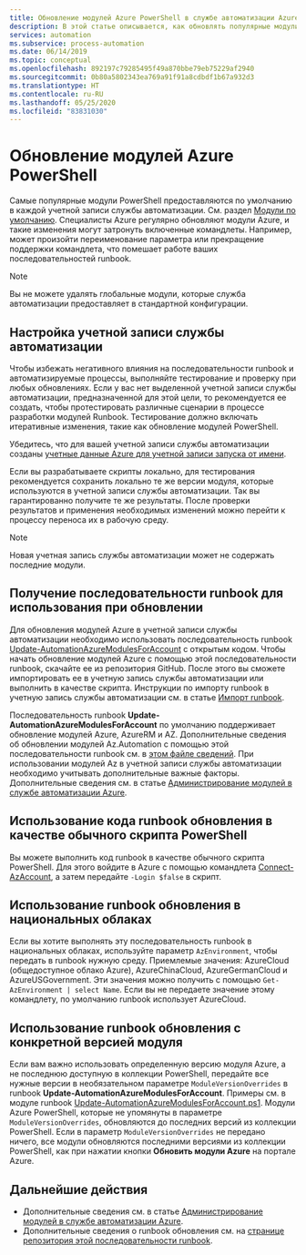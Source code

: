 ```yaml
---
title: Обновление модулей Azure PowerShell в службе автоматизации Azure
description: В этой статье описывается, как обновлять популярные модули Azure PowerShell, предоставляемые по умолчанию в службе автоматизации Azure.
services: automation
ms.subservice: process-automation
ms.date: 06/14/2019
ms.topic: conceptual
ms.openlocfilehash: 892197c79285495f49a870bbe79eb75229af2940
ms.sourcegitcommit: 0b80a5802343ea769a91f91a8cdbdf1b67a932d3
ms.translationtype: HT
ms.contentlocale: ru-RU
ms.lasthandoff: 05/25/2020
ms.locfileid: "83831030"
---
```

# <a name="update-azure-powershell-modules"></a>Обновление модулей Azure PowerShell

Самые популярные модули PowerShell предоставляются по умолчанию в каждой учетной записи службы автоматизации. См. раздел [Модули по умолчанию](shared-resources/modules.md#default-modules). Специалисты Azure регулярно обновляют модули Azure, и такие изменения могут затронуть включенные командлеты. Например, может произойти переименование параметра или прекращение поддержки командлета, что помешает работе ваших последовательностей runbook. 

> [!NOTE]
> Вы не можете удалять глобальные модули, которые служба автоматизации предоставляет в стандартной конфигурации.

## <a name="set-up-an-automation-account"></a>Настройка учетной записи службы автоматизации

Чтобы избежать негативного влияния на последовательности runbook и автоматизируемые процессы, выполняйте тестирование и проверку при любых обновлениях. Если у вас нет выделенной учетной записи службы автоматизации, предназначенной для этой цели, то рекомендуется ее создать, чтобы протестировать различные сценарии в процессе разработки модулей Runbook. Тестирование должно включать итеративные изменения, такие как обновление модулей PowerShell.

Убедитесь, что для вашей учетной записи службы автоматизации созданы [учетные данные Azure для учетной записи запуска от имени](manage-runas-account.md).

Если вы разрабатываете скрипты локально, для тестирования рекомендуется сохранить локально те же версии модуля, которые используются в учетной записи службы автоматизации. Так вы гарантированно получите те же результаты. После проверки результатов и применения необходимых изменений можно перейти к процессу переноса их в рабочую среду.

> [!NOTE]
> Новая учетная запись службы автоматизации может не содержать последние модули.

## <a name="obtain-a-runbook-to-use-for-updates"></a>Получение последовательности runbook для использования при обновлении

Для обновления модулей Azure в учетной записи службы автоматизации необходимо использовать последовательность runbook [Update-AutomationAzureModulesForAccount](https://github.com/Microsoft/AzureAutomation-Account-Modules-Update) с открытым кодом. Чтобы начать обновление модулей Azure с помощью этой последовательности runbook, скачайте ее из репозитория GitHub. После этого вы сможете импортировать ее в учетную запись службы автоматизации или выполнить в качестве скрипта. Инструкции по импорту runbook в учетную запись службы автоматизации см. в статье [Импорт runbook](manage-runbooks.md#import-a-runbook).

Последовательность runbook **Update-AutomationAzureModulesForAccount** по умолчанию поддерживает обновление модулей Azure, AzureRM и AZ. Дополнительные сведения об обновлении модулей Az.Automation с помощью этой последовательности runbook см. в [этом файле сведений](https://github.com/microsoft/AzureAutomation-Account-Modules-Update/blob/master/README.md). При использовании модулей Az в учетной записи службы автоматизации необходимо учитывать дополнительные важные факторы. Дополнительные сведения см. в статье [Администрирование модулей в службе автоматизации Azure](shared-resources/modules.md).

## <a name="use-update-runbook-code-as-a-regular-powershell-script"></a>Использование кода runbook обновления в качестве обычного скрипта PowerShell

Вы можете выполнить код runbook в качестве обычного скрипта PowerShell. Для этого войдите в Azure с помощью командлета [Connect-AzAccount](https://docs.microsoft.com/powershell/module/az.accounts/connect-azaccount?view=azps-3.7.0), а затем передайте `-Login $false` в скрипт.

## <a name="use-the-update-runbook-on-sovereign-clouds"></a>Использование runbook обновления в национальных облаках

Если вы хотите выполнять эту последовательность runbook в национальных облаках, используйте параметр `AzEnvironment`, чтобы передать в runbook нужную среду. Приемлемые значения: AzureCloud (общедоступное облако Azure), AzureChinaCloud, AzureGermanCloud и AzureUSGovernment. Эти значения можно получить с помощью `Get-AzEnvironment | select Name`. Если вы не передаете значение этому командлету, по умолчанию runbook использует AzureCloud.

## <a name="use-the-update-runbook-to-update-a-specific-module-version"></a>Использование runbook обновления с конкретной версией модуля

Если вам важно использовать определенную версию модуля Azure, а не последнюю доступную в коллекции PowerShell, передайте все нужные версии в необязательном параметре `ModuleVersionOverrides` в runbook **Update-AutomationAzureModulesForAccount**. Примеры см. в модуле runbook [Update-AutomationAzureModulesForAccount.ps1](https://github.com/Microsoft/AzureAutomation-Account-Modules-Update/blob/master/Update-AutomationAzureModulesForAccount.ps1). Модули Azure PowerShell, которые не упомянуты в параметре `ModuleVersionOverrides`, обновляются до последних версий из коллекции PowerShell. Если в параметр `ModuleVersionOverrides` не передано ничего, все модули обновляются последними версиями из коллекции PowerShell, как при нажатии кнопки **Обновить модули Azure** на портале Azure.

## <a name="next-steps"></a>Дальнейшие действия

* Дополнительные сведения см. в статье [Администрирование модулей в службе автоматизации Azure](shared-resources/modules.md).
* Дополнительные сведения о runbook обновления см. на [странице репозитория этой последовательности runbook](https://github.com/Microsoft/AzureAutomation-Account-Modules-Update).
